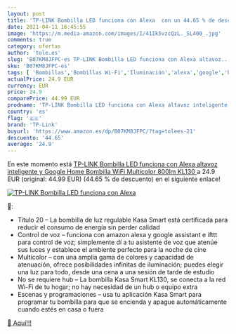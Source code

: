 ```yaml
---
layout: post
title: 'TP-LINK Bombilla LED funciona con Alexa  con un 44.65 % de descuento'
date: 2021-04-11 16:45:55
image: 'https://m.media-amazon.com/images/I/41Ik5vzcQzL._SL400_.jpg'
comments: true
category: ofertas
author: 'tole.es'
slug: 'B07KM8JFPC-es TP-LINK Bombilla LED funciona con Alexa altavoz...'
sku: 'B07KM8JFPC-es'
tags: [ 'Bombillas','Bombillas Wi-Fi','Iluminación','alexa','google','home','tp-link', ]
actualPrice: 24.9 EUR
currency: EUR
price: 24.9
comparePrice: 44.99 EUR
prodname: 'TP-LINK Bombilla LED funciona con Alexa altavoz inteligente y Google Home  Bombilla WiFi Multicolor 800lm  KL130 '
country: 'es'
flag: '🇪🇸'
brand: 'TP-Link'
buyurl: 'https://www.amazon.es/dp/B07KM8JFPC/?tag=tolees-21'
descuento: '44.65'
average: '24.9'
---
```


En este momento está [TP-LINK Bombilla LED funciona con Alexa altavoz inteligente y Google Home  Bombilla WiFi Multicolor 800lm  KL130 ](https://www.amazon.es/dp/B07KM8JFPC/?tag=tolees-21) a 24.9 EUR (original: 44.99 EUR) (44.65 %  de descuento) en el siguiente enlace!

[![TP-LINK Bombilla LED funciona con Alexa ](https://m.media-amazon.com/images/I/41Ik5vzcQzL._SL400_.jpg)](https://www.amazon.es/dp/B07KM8JFPC/?tag=tolees-21)

🔎:

- Título 20 – La bombilla de luz regulable Kasa Smart está certificada para reducir el consumo de energía sin perder calidad
- Control de voz – funciona con amazon alexa y google assistant e ifttt para control de voz; simplemente dí a tu asistente de voz que atenúe sus luces y establece el ambiente perfecto para la noche de cine
- Multicolor – con una amplia gama de colores y capacidad de atenuación, ofrece posibilidades infinitas de iluminación; puedes elegir una luz para todo, desde una cena a una sesión de tarde de estudio
- No se requiere hub – La bombilla Kasa Smart KL130, se conecta a la red Wi-Fi de tu hogar; no hay necesidad de un hub o equipo extra
- Escenas y programaciones – usa tu aplicación Kasa Smart para programar tu bombilla para que se encienda y apague automáticamente cuando estés en casa o fuera

[🛒 Aquí!!!](https://www.amazon.es/dp/B07KM8JFPC/?tag=tolees-21)

